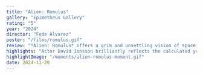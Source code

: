 ```yaml
---
title: "Alien: Romulus"
gallery: "Epimetheus Gallery"
rating: "5"
year: "2024"
director: "Fede Álvarez"
poster: "/films/romulus.gif"
review: "*Alien: Romulus* offers a grim and unsettling vision of space colonization, with a tone that feels more introspective and morally ambiguous. Unlike the aspirational journey of *Interstellar*, *Romulus* delves deep into the consequences of technological evolution, exploring the ethical tension between innovation and control. While the Alien franchise has always examined humanity’s reckless curiosity, *Romulus* ventures further, asking a haunting question: what happens when the lines between creator and creation blurs beyond recognition?"
highlights: "Actor David Jonsson brilliantly reflects the calculated yet evolving consciousness of synthetic beings as they navigate the human-dominated world around them. His dynamic with his sister Rain pushes past the familiar boundaries of synthetic and human relationships in the *Alien* franchise. What they see, and what their human companions do, drives these synthetic beings to tip the balance of power enough to tile the humans off their moral axis. Whereas previous *Alien* entries emphasized survival, *Romulus* sharpens its focus on the ethical dilemmas of control and dependence."
highlightImage: "/moments/alien-romulus-moment.gif"
date: 2024-11-20
---
```


